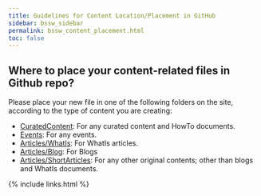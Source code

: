 ```yaml
---
title: Guidelines for Content Location/Placement in GitHub
sidebar: bssw_sidebar
permalink: bssw_content_placement.html
toc: false
---
```


## Where to place your content-related files in Github repo?
Please place your new file in one of the following folders on the site, according to the type of content you are creating:

- [CuratedContent](https://github.com/betterscientificsoftware/bssw.io/tree/master/CuratedContent): For any curated content and  HowTo documents.
- [Events](https://github.com/betterscientificsoftware/bssw.io/tree/master/Events): For any events.
- [Articles/WhatIs](https://github.com/betterscientificsoftware/bssw.io/tree/master/Articles/WhatIs): For WhatIs articles.
- [Articles/Blog](https://github.com/betterscientificsoftware/bssw.io/tree/master/Articles/Blog): For Blogs
- [Articles/ShortArticles](https://github.com/betterscientificsoftware/bssw.io/tree/master/Articles/ShortArticles): For any other original contents; other than blogs and WhatIs documents.

{% include links.html %}
